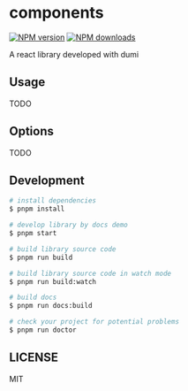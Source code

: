 # components

[![NPM version](https://img.shields.io/npm/v/components.svg?style=flat)](https://npmjs.org/package/components)
[![NPM downloads](http://img.shields.io/npm/dm/components.svg?style=flat)](https://npmjs.org/package/components)

A react library developed with dumi

## Usage

TODO

## Options

TODO

## Development

```bash
# install dependencies
$ pnpm install

# develop library by docs demo
$ pnpm start

# build library source code
$ pnpm run build

# build library source code in watch mode
$ pnpm run build:watch

# build docs
$ pnpm run docs:build

# check your project for potential problems
$ pnpm run doctor
```

## LICENSE

MIT

